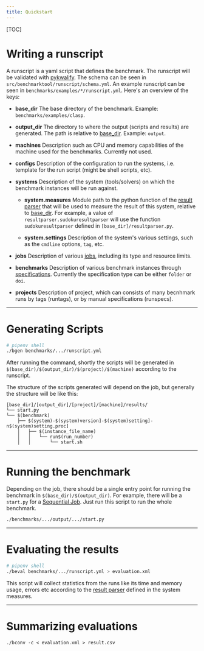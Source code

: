 ```yaml
---
title: Quickstart
---
```


[TOC]

# Writing a runscript

A runscript is a yaml script that defines the benchmark. The runscript will be validated with [pykwalify](https://pykwalify.readthedocs.io/en/master/). The schema can be seen in `src/benchmarktool/runscript/schema.yml`. An example runscript can be seen in `benchmarks/examples/*/runscript.yml`. Here's an overview of the keys:

- **base_dir**
  The base directory of the benchmark. Example: `benchmarks/examples/clasp`.

- **output_dir**
  The directory to where the output (scripts and results) are generated. The path is relative to [base_dir](#base_dir). Example: `output`.

- **machines**
  Description such as CPU and memory capabilities of the machine used for the benchmarks. Currently not used.

- **configs**
  Description of the configuration to run the systems, i.e. template for the run script (might be shell scripts, etc).

- **systems**
  Description of the system (tools/solvers) on which the benchmark instances will be run against.

  - **system.measures**
    Module path to the python function of the [result parser](resultparser.md) that will be used to measure the result of this system, relative to [base_dir](#base_dir). For example, a value of `resultparser.sudokuresultparser` will use the function `sudokuresultparser` defined in `[base_dir]/resultparser.py`.

  - **system.settings**
    Description of the system's various settings, such as the `cmdline` options, `tag`, etc.

- **jobs**
  Description of various [jobs](jobs.md), including its type and resource limits.

- **benchmarks**
  Description of various benchmark instances through [specifications](instance-specs.md). Currently the specification type can be either `folder` or `doi`.

- **projects**
  Description of project, which can consists of many becnhmark runs by tags (runtags), or by manual specifications (runspecs).

---

# Generating Scripts

```sh
# pipenv shell
./bgen benchmarks/.../runscript.yml
```

After running the command, shortly the scripts will be generated in `$(base_dir)/$(output_dir)/$(project)/$(machine)` according to the runscript.

The structure of the scripts generated will depend on the job, but generally the structure will be like this:

```
[base_dir]/[output_dir]/[project]/[machine]/results/
└── start.py
└── $(benchmark)
    ├── $(system)-$(system)version]-$(system)setting]-n$(system)setting.proc]
    │   ├── $(instance_file_name)
    │   │   └── run$(run_number)
    │   │       └── start.sh
```

---

# Running the benchmark

Depending on the job, there should be a single entry point for running the benchmark in `$(base_dir)/$(output_dir)`. For example, there will be a `start.py` for a [Sequential Job](#). Just run this script to run the whole benchmark.

```sh
./benchmarks/.../output/.../start.py
```

---

# Evaluating the results

```sh
# pipenv shell
./beval benchmarks/.../runscript.yml > evaluation.xml
```

This script will collect statistics from the runs like its time and memory usage, errors etc according to the [result parser](resultparser.md) defined in the system measures.

---

# Summarizing evaluations

```
./bconv -c < evaluation.xml > result.csv
```
